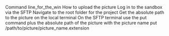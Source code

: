 Command line_for_the_win
How to upload the picture
Log in to the sandbox via the SFTP
Navigate to the root folder for the project
Get the absolute path to the picture on the local terminal
On the SFTP terminal use the put command plus the absolute path of the picture with the picture name
put /path/to/picture/picture_name.extension
